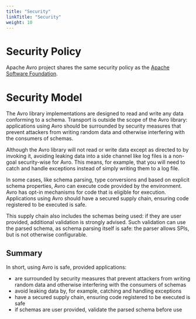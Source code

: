```yaml
---
title: "Security"
linkTitle: "Security"
weight: 10
---
```


<!--

 Licensed to the Apache Software Foundation (ASF) under one
 or more contributor license agreements.  See the NOTICE file
 distributed with this work for additional information
 regarding copyright ownership.  The ASF licenses this file
 to you under the Apache License, Version 2.0 (the
 "License"); you may not use this file except in compliance
 with the License.  You may obtain a copy of the License at

   https://www.apache.org/licenses/LICENSE-2.0

 Unless required by applicable law or agreed to in writing,
 software distributed under the License is distributed on an
 "AS IS" BASIS, WITHOUT WARRANTIES OR CONDITIONS OF ANY
 KIND, either express or implied.  See the License for the
 specific language governing permissions and limitations
 under the License.

-->

Security Policy
===============

Apache Avro project shares the same security policy as
the [Apache Software Foundation](https://www.apache.org/security/).


Security Model
==============

The Avro library implementations are designed to read and write any data conforming
to a schema. Transport is outside the scope of the Avro library: applications using
Avro should be surrounded by security measures that prevent attackers from writing
random data and otherwise interfering with the consumers of schemas.

Although the Avro library will not read or write data except as directed to by
invoking it, avoiding leaking data into a side channel like log files is a non-goal
security-wise for Avro. This means, for example, that you will need to catch and
handle exceptions instead of simply writing them to a log file.

In some cases, like schema parsing, type conversions and based on explicit schema
properties, Avro can execute code provided by the environment. Avro has opt-in
mechanisms for code that is eligible for execution. Applications using Avro should
have a secured supply chain, ensuring code registered to be executed is safe.

This supply chain also includes the schemas being used: if they are user provided,
additional validation is strongly advised. Such validation can use the parsed schema,
as schema parsing itself is safe: the parser allows SPIs, but is not otherwise
configurable.


Summary
-------

In short, using Avro is safe, provided applications:

* are surrounded by security measures that prevent attackers from writing random
  data and otherwise interfering with the consumers of schemas
* avoid leaking data by, for example, catching and handling exceptions
* have a secured supply chain, ensuring code registered to be executed is safe
* if schemas are user provided, validate the parsed schema before use
